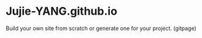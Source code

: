 # Jujie-YANG.github.io
Build your own site from scratch or generate one for your project. (gitpage)
